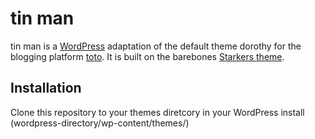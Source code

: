 tin man
=======
tin man is a [WordPress](http://wordpress.org) adaptation of the default theme dorothy for the blogging platform [toto](http://cloudhead.io/toto). It is built on the barebones [Starkers theme](http://starkerstheme.com/).

Installation
------------
Clone this repository to your themes diretcory in your WordPress install (wordpress-directory/wp-content/themes/)
